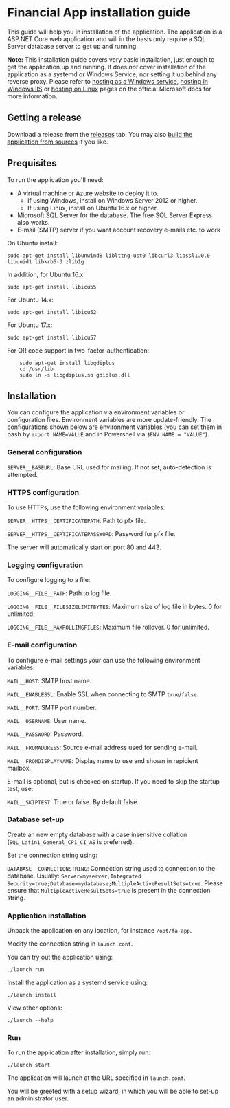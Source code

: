 # Financial App installation guide

This guide will help you in installation of the application. The application is a ASP.NET Core web application and will in the basis only require a SQL Server database server to get up and running.

**Note:** This installation guide covers very basic installation, just enough to get the application up and running. It does _not_ cover installation of the application as a systemd or Windows Service, nor setting it up behind any reverse proxy. Please refer to [hosting as a Windows service](https://docs.microsoft.com/nl-nl/aspnet/core/hosting/windows-service), [hosting in Windows IIS](https://docs.microsoft.com/nl-nl/aspnet/core/publishing/iis?tabs=aspnetcore2x) or [hosting on Linux](https://docs.microsoft.com/nl-nl/aspnet/core/publishing/linuxproduction?tabs=aspnetcore2x) pages on the official Microsoft docs for more information.

## Getting a release

Download a release from the [releases](https://github.com/Sebazzz/financial-app/releases) tab. You may also [build the application from sources](Building-from-sources.md) if you like.

## Prequisites

To run the application you'Il need:

-   A virtual machine or Azure website to deploy it to.
    -   If using Windows, install on Windows Server 2012 or higher.
    -   If using Linux, install on Ubuntu 16.x or higher.
-   Microsoft SQL Server for the database. The free SQL Server Express also works.
-   E-mail (SMTP) server if you want account recovery e-mails etc. to work

On Ubuntu install:

    sudo apt-get install libunwind8 liblttng-ust0 libcurl3 libssl1.0.0 libuuid1 libkrb5-3 zlib1g

In addition, for Ubuntu 16.x:

    sudo apt-get install libicu55

For Ubuntu 14.x:

    sudo apt-get install libicu52

For Ubuntu 17.x:

    sudo apt-get install libicu57

For QR code support in two-factor-authentication:

        sudo apt-get install libgdiplus
        cd /usr/lib
        sudo ln -s libgdiplus.so gdiplus.dll

## Installation

You can configure the application via environment variables or configuration files. Environment variables are more update-friendly. The configurations shown below are environment variables (you can set them in bash by `export NAME=VALUE` and in Powershell via `$ENV:NAME = "VALUE"`).

### General configuration

`SERVER__BASEURL`: Base URL used for mailing. If not set, auto-detection is attempted.

### HTTPS configuration

To use HTTPs, use the following environment variables:

`SERVER__HTTPS__CERTIFICATEPATH`: Path to pfx file.

`SERVER__HTTPS__CERTIFICATEPASSWORD`: Password for pfx file.

The server will automatically start on port 80 and 443.

### Logging configuration

To configure logging to a file:

`LOGGING__FILE__PATH`: Path to log file.

`LOGGING__FILE__FILESIZELIMITBYTES`: Maximum size of log file in bytes. 0 for unlimited.

`LOGGING__FILE__MAXROLLINGFILES`: Maximum file rollover. 0 for unlimited.

### E-mail configuration

To configure e-mail settings your can use the following environment variables:

`MAIL__HOST`: SMTP host name.

`MAIL__ENABLESSL`: Enable SSL when connecting to SMTP `true`/`false`.

`MAIL__PORT`: SMTP port number.

`MAIL__USERNAME`: User name.

`MAIL__PASSWORD`: Password.

`MAIL__FROMADDRESS`: Source e-mail address used for sending e-mail.

`MAIL__FROMDISPLAYNAME`: Display name to use and shown in repicient mailbox.

E-mail is optional, but is checked on startup. If you need to skip the startup test, use:

`MAIL__SKIPTEST`: True or false. By default false.

### Database set-up

Create an new empty database with a case insensitive collation (`SQL_Latin1_General_CP1_CI_AS` is preferred).

Set the connection string using:

`DATABASE__CONNECTIONSTRING`: Connection string used to connection to the database. Usually: `Server=myserver;Integrated Security=true;Database=mydatabase;MultipleActiveResultSets=true`. Please ensure that `MultipleActiveResultSets=true` is present in the connection string.

### Application installation

Unpack the application on any location, for instance `/opt/fa-app`.

Modify the connection string in `launch.conf`.

You can try out the application using:

    ./launch run

Install the application as a systemd service using:

    ./launch install

View other options:

    ./launch --help

### Run

To run the application after installation, simply run:

    ./launch start

The application will launch at the URL specified in `launch.conf`.

You will be greeted with a setup wizard, in which you will be able to set-up an administrator user.
